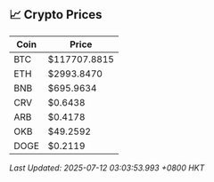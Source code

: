 ## 📈 Crypto Prices

| Coin | Price |
| ---- | ----- |
| BTC | $117707.8815 |
| ETH | $2993.8470 |
| BNB | $695.9634 |
| CRV | $0.6438 |
| ARB | $0.4178 |
| OKB | $49.2592 |
| DOGE | $0.2119 |

_Last Updated: 2025-07-12 03:03:53.993 +0800 HKT_